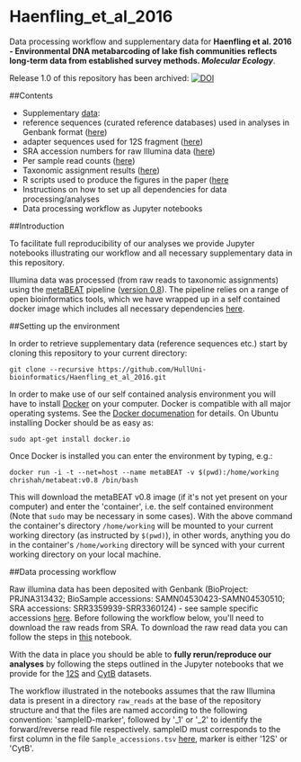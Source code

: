 # Haenfling_et_al_2016
Data processing workflow and supplementary data for __Haenfling et al. 2016 - Environmental DNA metabarcoding of lake fish communities reflects long-term data from established survey methods. _Molecular Ecology___.

Release 1.0 of this repository has been archived: [![DOI](https://zenodo.org/badge/19905/HullUni-bioinformatics/Haenfling_et_al_2016.svg)](https://zenodo.org/badge/latestdoi/19905/HullUni-bioinformatics/Haenfling_et_al_2016)

##Contents
 - Supplementary [data](https://github.com/HullUni-bioinformatics/Haenfling_et_al_2016/tree/master/supplementary_data):
  - reference sequences (curated reference databases) used in analyses in Genbank format ([here](https://github.com/HullUni-bioinformatics/Haenfling_et_al_2016/tree/master/supplementary_data/reference_DBs))
  - adapter sequences used for 12S fragment ([here](https://github.com/HullUni-bioinformatics/Haenfling_et_al_2016/tree/master/supplementary_data/adapters))
  - SRA accession numbers for raw Illumina data ([here](https://github.com/HullUni-bioinformatics/Haenfling_et_al_2016/blob/master/supplementary_data/Sample_accessions.tsv))
  - Per sample read counts ([here](https://github.com/HullUni-bioinformatics/Haenfling_et_al_2016/tree/master/supplementary_data/sample_read_stats))
  - Taxonomic assignment results ([here](https://github.com/HullUni-bioinformatics/Haenfling_et_al_2016/tree/master/supplementary_data/assignment_results))
  - R scripts used to produce the figures in the paper ([here]((https://github.com/HullUni-bioinformatics/Haenfling_et_al_2016/tree/master/supplementary_data/R_scripts))
 - Instructions on how to set up all dependencies for data processing/analyses
 - Data processing workflow as Jupyter notebooks


##Introduction

To facilitate full reproducibility of our analyses we provide Jupyter notebooks illustrating our workflow and all necessary supplementary data in this repository.

Illumina data was processed (from raw reads to taxonomic assignments) using the [metaBEAT](https://github.com/HullUni-bioinformatics/metaBEAT) pipeline ([version 0.8](https://github.com/HullUni-bioinformatics/metaBEAT/releases)). The pipeline relies on a range of open bioinformatics tools, which we have wrapped up in a self contained docker image which includes all necessary dependencies [here](https://hub.docker.com/r/chrishah/metabeat/).

##Setting up the environment

In order to retrieve supplementary data (reference sequences etc.) start by cloning this repository to your current directory:
```
git clone --recursive https://github.com/HullUni-bioinformatics/Haenfling_et_al_2016.git
```

In order to make use of our self contained analysis environment you will have to install [Docker](https://www.docker.com/) on your computer. Docker is compatible with all major operating systems. See the [Docker documenation](https://docs.docker.com/) for details. On Ubuntu installing Docker should be as easy as:

```
sudo apt-get install docker.io
```

Once Docker is installed you can enter the environment by typing, e.g.:
```
docker run -i -t --net=host --name metaBEAT -v $(pwd):/home/working chrishah/metabeat:v0.8 /bin/bash
```

This will download the metaBEAT v0.8 image (if it's not yet present on your computer) and enter the 'container', i.e. the self contained environment (Note that `sudo` may be necessary in some cases). With the above command the container's directory `/home/working` will be mounted to your current working directory (as instructed by `$(pwd)`), in other words, anything you do in the container's `/home/working` directory will be synced with your current working directory on your local machine. 

##Data processing workflow

Raw illumina data has been deposited with Genbank (BioProject: PRJNA313432; BioSample accessions: SAMN04530423-SAMN04530510; SRA accessions: SRR3359939-SRR3360124) - see sample specific accessions [here](https://github.com/HullUni-bioinformatics/Haenfling_et_al_2016/blob/master/supplementary_data/Sample_accessions.tsv). Before following the workflow below, you'll need to download the raw reads from SRA. To download the raw read data you can follow the steps in [this](https://github.com/HullUni-bioinformatics/Haenfling_et_al_2016/blob/master/raw_reads/How_to_download_from_SRA.ipynb) notebook.


With the data in place you should be able to __fully rerun/reproduce our analyses__ by following the steps outlined in the Jupyter notebooks that we provide for the [12S](https://github.com/HullUni-bioinformatics/Haenfling_et_al_2016/blob/master/12S/12S.ipynb) and [CytB](https://github.com/HullUni-bioinformatics/Haenfling_et_al_2016/blob/master/CytB/CytB.ipynb) datasets.

The workflow illustrated in the notebooks assumes that the raw Illumina data is present in a directory `raw_reads` at the base of the repository structure and that the files are named according to the following convention:
'sampleID-marker', followed by '_1' or '_2' to identify the forward/reverse read file respectively. sampleID must corresponds to the first column in the file `Sample_accessions.tsv` [here](https://github.com/HullUni-bioinformatics/Haenfling_et_al_2016/blob/master/supplementary_data/Sample_accessions.tsv), marker is either '12S' or 'CytB'.
